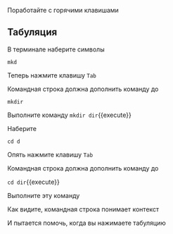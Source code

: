 Поработайте с горячими клавишами

## Табуляция

В терминале наберите символы

```shell
mkd
```

Теперь нажмите клавишу `Tab`

Командная строка должна дополнить команду до

```shell
mkdir
```

Выполните команду
`mkdir dir`{{execute}}

Наберите

```shell
cd d
```

Опять нажмите клавишу `Tab`

Командная строка должна дополнить команду до

`cd dir`{{execute}}

Выполните эту команду

Как видите, командная строка понимает контекст

И пытается помочь, когда вы нажимаете табуляцию 

